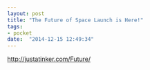```yaml
---
layout: post
title: "The Future of Space Launch is Here!"
tags:
- pocket
date:  "2014-12-15 12:49:34"
---
```


http://justatinker.com/Future/

